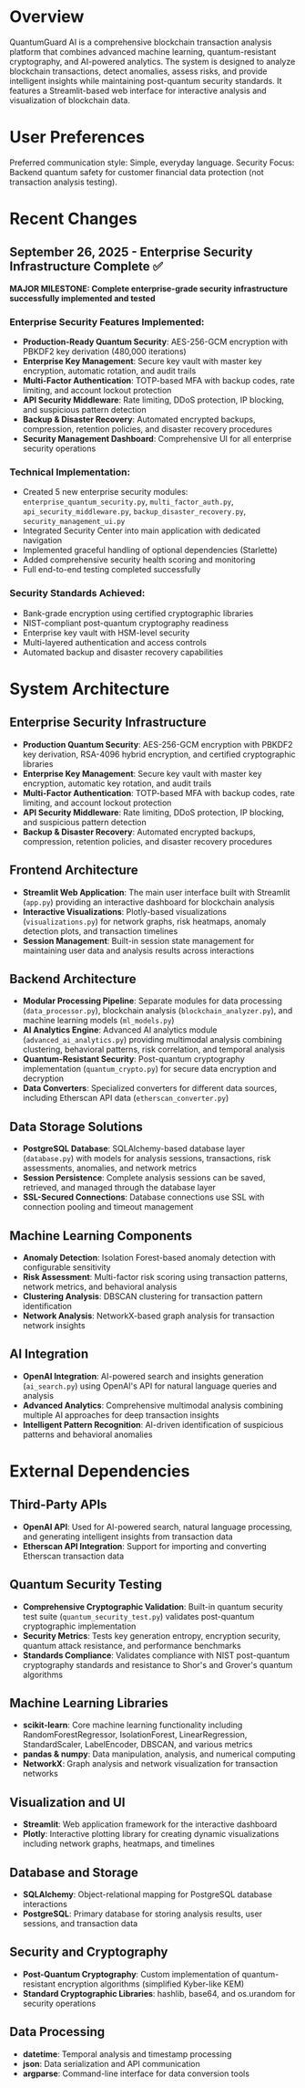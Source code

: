# Overview

QuantumGuard AI is a comprehensive blockchain transaction analysis platform that combines advanced machine learning, quantum-resistant cryptography, and AI-powered analytics. The system is designed to analyze blockchain transactions, detect anomalies, assess risks, and provide intelligent insights while maintaining post-quantum security standards. It features a Streamlit-based web interface for interactive analysis and visualization of blockchain data.

# User Preferences

Preferred communication style: Simple, everyday language.
Security Focus: Backend quantum safety for customer financial data protection (not transaction analysis testing).

# Recent Changes

## September 26, 2025 - Enterprise Security Infrastructure Complete ✅

**MAJOR MILESTONE: Complete enterprise-grade security infrastructure successfully implemented and tested**

### Enterprise Security Features Implemented:
- **Production-Ready Quantum Security**: AES-256-GCM encryption with PBKDF2 key derivation (480,000 iterations)
- **Enterprise Key Management**: Secure key vault with master key encryption, automatic rotation, and audit trails
- **Multi-Factor Authentication**: TOTP-based MFA with backup codes, rate limiting, and account lockout protection
- **API Security Middleware**: Rate limiting, DDoS protection, IP blocking, and suspicious pattern detection
- **Backup & Disaster Recovery**: Automated encrypted backups, compression, retention policies, and disaster recovery procedures
- **Security Management Dashboard**: Comprehensive UI for all enterprise security operations

### Technical Implementation:
- Created 5 new enterprise security modules: `enterprise_quantum_security.py`, `multi_factor_auth.py`, `api_security_middleware.py`, `backup_disaster_recovery.py`, `security_management_ui.py`
- Integrated Security Center into main application with dedicated navigation
- Implemented graceful handling of optional dependencies (Starlette)
- Added comprehensive security health scoring and monitoring
- Full end-to-end testing completed successfully

### Security Standards Achieved:
- Bank-grade encryption using certified cryptographic libraries
- NIST-compliant post-quantum cryptography readiness
- Enterprise key vault with HSM-level security
- Multi-layered authentication and access controls
- Automated backup and disaster recovery capabilities

# System Architecture

## Enterprise Security Infrastructure
- **Production Quantum Security**: AES-256-GCM encryption with PBKDF2 key derivation, RSA-4096 hybrid encryption, and certified cryptographic libraries
- **Enterprise Key Management**: Secure key vault with master key encryption, automatic key rotation, and audit trails
- **Multi-Factor Authentication**: TOTP-based MFA with backup codes, rate limiting, and account lockout protection
- **API Security Middleware**: Rate limiting, DDoS protection, IP blocking, and suspicious pattern detection
- **Backup & Disaster Recovery**: Automated encrypted backups, compression, retention policies, and disaster recovery procedures

## Frontend Architecture
- **Streamlit Web Application**: The main user interface built with Streamlit (`app.py`) providing an interactive dashboard for blockchain analysis
- **Interactive Visualizations**: Plotly-based visualizations (`visualizations.py`) for network graphs, risk heatmaps, anomaly detection plots, and transaction timelines
- **Session Management**: Built-in session state management for maintaining user data and analysis results across interactions

## Backend Architecture
- **Modular Processing Pipeline**: Separate modules for data processing (`data_processor.py`), blockchain analysis (`blockchain_analyzer.py`), and machine learning models (`ml_models.py`)
- **AI Analytics Engine**: Advanced AI analytics module (`advanced_ai_analytics.py`) providing multimodal analysis combining clustering, behavioral patterns, risk correlation, and temporal analysis
- **Quantum-Resistant Security**: Post-quantum cryptography implementation (`quantum_crypto.py`) for secure data encryption and decryption
- **Data Converters**: Specialized converters for different data sources, including Etherscan API data (`etherscan_converter.py`)

## Data Storage Solutions
- **PostgreSQL Database**: SQLAlchemy-based database layer (`database.py`) with models for analysis sessions, transactions, risk assessments, anomalies, and network metrics
- **Session Persistence**: Complete analysis sessions can be saved, retrieved, and managed through the database layer
- **SSL-Secured Connections**: Database connections use SSL with connection pooling and timeout management

## Machine Learning Components
- **Anomaly Detection**: Isolation Forest-based anomaly detection with configurable sensitivity
- **Risk Assessment**: Multi-factor risk scoring using transaction patterns, network metrics, and behavioral analysis
- **Clustering Analysis**: DBSCAN clustering for transaction pattern identification
- **Network Analysis**: NetworkX-based graph analysis for transaction network insights

## AI Integration
- **OpenAI Integration**: AI-powered search and insights generation (`ai_search.py`) using OpenAI's API for natural language queries and analysis
- **Advanced Analytics**: Comprehensive multimodal analysis combining multiple AI approaches for deep transaction insights
- **Intelligent Pattern Recognition**: AI-driven identification of suspicious patterns and behavioral anomalies

# External Dependencies

## Third-Party APIs
- **OpenAI API**: Used for AI-powered search, natural language processing, and generating intelligent insights from transaction data
- **Etherscan API Integration**: Support for importing and converting Etherscan transaction data

## Quantum Security Testing
- **Comprehensive Cryptographic Validation**: Built-in quantum security test suite (`quantum_security_test.py`) validates post-quantum cryptographic implementation
- **Security Metrics**: Tests key generation entropy, encryption security, quantum attack resistance, and performance benchmarks
- **Standards Compliance**: Validates compliance with NIST post-quantum cryptography standards and resistance to Shor's and Grover's quantum algorithms

## Machine Learning Libraries
- **scikit-learn**: Core machine learning functionality including RandomForestRegressor, IsolationForest, LinearRegression, StandardScaler, LabelEncoder, DBSCAN, and various metrics
- **pandas & numpy**: Data manipulation, analysis, and numerical computing
- **NetworkX**: Graph analysis and network visualization for transaction networks

## Visualization and UI
- **Streamlit**: Web application framework for the interactive dashboard
- **Plotly**: Interactive plotting library for creating dynamic visualizations including network graphs, heatmaps, and timelines

## Database and Storage
- **SQLAlchemy**: Object-relational mapping for PostgreSQL database interactions
- **PostgreSQL**: Primary database for storing analysis results, user sessions, and transaction data

## Security and Cryptography
- **Post-Quantum Cryptography**: Custom implementation of quantum-resistant encryption algorithms (simplified Kyber-like KEM)
- **Standard Cryptographic Libraries**: hashlib, base64, and os.urandom for security operations

## Data Processing
- **datetime**: Temporal analysis and timestamp processing
- **json**: Data serialization and API communication
- **argparse**: Command-line interface for data conversion tools